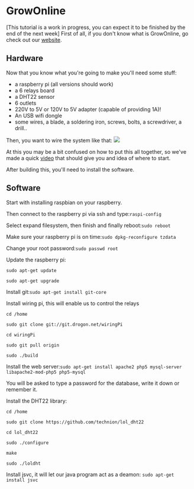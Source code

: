 # GrowOnline
[This tutorial is a work in progress, you can expect it to be finished by the end of the next week]
First of all, if you don't know what is GrowOnline, go check out our [website](http://growonline.fr).

## Hardware
Now that you know what you're going to make you'll need some stuff:
- a raspberry pi (all versions should work)
- a 6 relays board
- a DHT22 sensor
- 6 outlets
- 220V to 5V or 120V to 5V adapter (capable of providing 1A)!
- An USB wifi dongle
- some wires, a blade, a soldering iron, screws, bolts, a screwdriver, a drill..

Then, you want to wire the system like that:
![]({{site.baseurl}}//GrowOnline_bb.png)

At this you may be a bit confused on how to put this all together, so we've made a quick [video](https://vimeo.com/156953965) that should give you and idea of where to start.

After building this, you'll need to install the software.

## Software
Start with installing raspbian on your raspberry.

Then connect to the raspberry pi via ssh and type:`raspi-config`

Select expand filesystem, then finish and finally reboot:`sudo reboot`

Make sure your raspberry pi is on time:`sudo dpkg-reconfigure tzdata`

Change your root password:`sudo passwd root`

Update the raspberry pi:

`sudo apt-get update`

`sudo apt-get upgrade`


Install git:`sudo apt-get install git-core`

Install wiring pi, this will enable us to control the relays

`cd /home`

`sudo git clone git://git.drogon.net/wiringPi`

`cd wiringPi`

`sudo git pull origin`

`sudo ./build`

Install the web server:`sudo apt-get install apache2 php5 mysql-server libapache2-mod-php5 php5-mysql`

You will be asked to type a password for the database, write it down or remember it.

Install the DHT22 library:

`cd /home`

`sudo git clone https://github.com/technion/lol_dht22`

`cd lol_dht22`

`sudo ./configure`

`make`

`sudo ./loldht`


Install jsvc, it will let our java program act as a deamon:
`sudo apt-get install jsvc`
